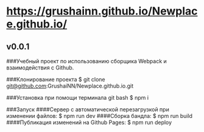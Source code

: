 #  https://grushainn.github.io/Newplace.github.io/
## v0.0.1	
###Учебный проект по использованию сборщика Webpack и взаимодействия с Github.

###Клонирование проекта 
$ git clone git@github.com:GrushaiNN/Newplace.github.io.git

###Установка при помощи терминала git bash
$ npm i

###Запуск
####Сервер с автоматической перезагрузкой при изменении файлов:
$ npm run dev
####Сборка бандла:
$ npm run build
####Публикация изменений на Github Pages:
$ npm run deploy

